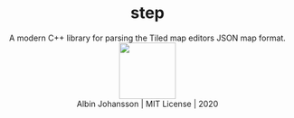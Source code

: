 <h1 style="text-align: center;">step</h1>

<center>
  A modern C++ library for parsing the Tiled map editors JSON map format.

  <div style="position: relative; overflow: hidden; width: 100%; float: left;">
    <a href="https://github.com/albin-johansson/step">
      <img src="https://github.githubassets.com/images/modules/logos_page/GitHub-Mark.png"
           width="100px"/>
    </a>
    <!-- <a href="https://centurion.readthedocs.io/en/stable/">
      <img src="https://read-the-docs-guidelines.readthedocs-hosted.com/_images/logo-dark.png"
           width="100px"/>
    </a> -->
  </div>
  
  
  Albin Johansson | MIT License | 2020
</center>
